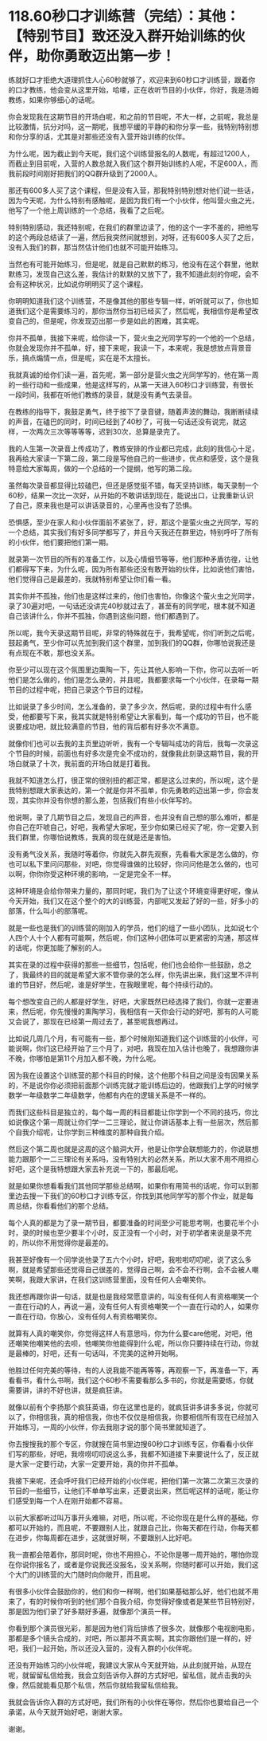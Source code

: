 # 118.60秒口才训练营（完结）：其他：【特别节目】致还没入群开始训练的伙伴，助你勇敢迈出第一步！

练就好口才拒绝大道理抓住人心60秒就够了，欢迎来到60秒口才训练营，跟着你的口才教练，他会变从这里开始，哈喽，正在收听节目的小伙伴，你好，我是汤姆教练，如果你够细心的话呢。

你会发现我在这期节目的开场白呢，和之前的节目呢，不大一样，之前呢，我总是比较激情，抗分对吗，这一期呢，我想平缓的平静的和你分享一些，我特别特别想和你分享的话，尤其是对那些还没有入营开始训练的伙伴。

为什么呢，因为截止到今天呢，我们这个训练营报名的人数呢，有超过1200人，而截止到目前呢，入营的人数总就入我们这个群开始训练的人呢，不足600人，而我前段时间刚好把我们的QQ群升级到了2000人。

那还有600多人买了这个课程，但是没有入营，那我特别特别想对他们说一些话，因为今天呢，为什么特别有感触呢，是因为我们有一个小伙伴，他叫营火虫之光，他写了一个他上周训练的一个总结，我看了之后呢。

特别特别感动，我还特别呢，在我们的群里边读了，他的这个一字不差的，把他写的这个两段总结读了一遍，然后我突然间就想到，对呀，还有600多人买了之后，没有入我们的群，那当然估计他们也就不可能开始练习。

当然也有可能开始练习，但是呢，就是自己默默的练习，他没有在这个群里，他默默练习，发现自己这么差，我估计的默默的又放下了，我不知道此刻的你呢，会不会有这种状况，比如说你明明买了这个课程。

你明明知道我们这个训练营，不是像其他的那些专辑一样，听听就可以了，你也知道我们这个是需要练习的，那你当然你当初已经买了，然后呢，我相信你是希望改变自己的，但是呢，你发现迈出那一步是如此的困难，其实呢。

你并不孤单，我接下来呢，给你读一下，营火虫之光同学写的一个他的一个总结，你就会发现你并不孤单，好，接下来呢，我读一下，本来呢，我是想放点背景音乐，搞点煽情一点，但是呢，实在是不太擅长。

我就真诚的给你们读一遍，首先呢，第一部分是营火虫之光同学写的，他在第一周的一些行动和一些成果，他是这样写的，从第一天进入60秒口才训练营，有很长一段时间，我都在听他们教练的录音，就是没有勇气去录音。

在教练的指导下，我鼓足勇气，终于按下了录音键，随着声波的舞动，我断断续续的声音，在磕巴的同时，时间已经到了40秒了，可我一句话还没有说完，就这样，一次两次三次等等等等，迟到30次，总算是录完了。

我的人生第一次录音上传成功了，教练安排的作业都已完成，此刻的我信心十足，我再给大家读一下第二段，第二段是写他自己的一些进步，优点和感受，这个是我特意给大家每周，做的一个总结的一个提纲，他写的第二段。

虽然每次录音都显得比较磕巴，但还是感觉挺不错，每天坚持训练，每天录制一个60秒，结果一次比一次好，从开始的不敢讲话到现在，能说出口，让我重新认识了自己，原来我也是可以讲话录音的，心里再也没有了恐惧。

恐惧感，至少在家人和小伙伴面前不紧张了，好，那这个是萤火虫之光同学，写的一个总结，其实我们有好多同学都写了，并且今天我还在群里边，特别呼吁了所有的小伙伴，他们要把他们第一期。

就录第一次节目的所有的准备工作，以及心情细节等等，他们那种矛盾彷徨，让他们都得写下来，为什么呢，因为所有那些还没有敢开始的伙伴，比如说他们害怕，他们觉得自己是最差的，我就特别希望让你们看一看。

其实你并不孤独，他们也是这样过来的，他们也害怕，你像这个萤火虫之光同学，录了30遍对吧，一句话还没讲完40秒就过去了，甚至有的同学呢，根本就不知道自己该讲什么，你并不孤独，你遇到这些问题，他们都遇到了。

所以呢，我今天录这期节目呢，非常的特殊就在于，我希望呢，你们听到之后呢，鼓起勇气，至少你可以先加到我们这个群里，加到我们的QQ群，你哪怕说我还是有点现在不敢，那也没关系。

你至少可以现在这个氛围里边熏陶一下，先让其他人影响一下你，你可以去听一听他们是怎么做的，他们是怎么录的，并且呢，我都要求每一个小伙伴，在录每一期节目的过程中呢，把自己录这个节目的过程。

比如说录了多少时间，怎么准备的，录了多少次，然后呢，录的过程中有什么感受，他都要写下来，我其实就是特别希望让大家看到，每一个成功的节目，也不能说要成功吧，就比较满意的节目，他的背后都有好多次不满意。

就像你们也可以去我的主页里边听听，我有一个专辑叫成功的背后，我每一次录这个节目的时候，前面也有好多次是完全不成功的，就像我此刻录这期节目，我的开场白就录了十次，我前面的开场白就是打着我。

我就不知道怎么打，很正常的很别扭的都正常，都是这么过来的，所以呢，这个是我特别想跟大家表达的，第一个就是你并不孤单，你先勇敢的迈出第一步，你会发现，其实你并没有你想的那么差，包括我们有些小伙伴写的。

他说啊，录了几期节目之后，发现自己的声音，也并没有自己想的那么难听，都是你自己在吓唬自己，好吧，我希望大家呢，至少你如果已经买了呢，你一定要入到我们群里，你哪怕说教练，我真的现在就是还是害怕。

没有勇气没关系，我随时等着你，你就先入群先观察，先看看大家是怎么做的，你也可以私下里问问那些，对吧，你觉得谁做的比较好，你问问他是怎么做的，也可以啊，你你你受这种环境的影响，一定是完全不一样。

这种环境是会给你带来力量的，那同时呢，我们为了让这个环境变得更好呢，像从今天开始，我们又在这个整个的大的训练营，内部呢又发起了好的一些，好多小的部落，什么叫小的部落呢。

就是一些也是我们的训练营的刚加入的学员，他们的组了一些小团队，比如说七个人四个人十个人都有可能啊，然后呢，你们这种小团体可以更紧密的沟通，那这样的话呢，你更加能了解别的人。

其实在录的过程中获得的那些一些细节，包括呢，他们也会给你一些鼓励，总之了，我最终的目的就是希望大家不管你录的怎么样，你先讲出来，我们这里不评判谁的节目好，然后呢，谁是好学生，在我眼里呢，每个持续行动的。

每个想改变自己的人都是好学生，好吧，大家既然已经选择了我们，你就一定要进来，然后呢，你先慢慢的熏陶学习，我相信有一天你会行动的好吧，那有的人可能又会说了，那现在已经第一周过去了，甚至呢我想再过。

比如说几周几个月，有可能有一些，那个时候刚知道我们这个训练营的小伙伴，可能说啊，你们这已经开始了三个月了，对吧，我现在加入估计也晚了，我想跟你讲不晚，你哪怕是第11个月加入都不晚，为什么呢。

因为我在设置这个训练营的那个科目的时候，这个他那个科目之间是没有因果关系的，不是说你你必须把前面那个训练完就才能训练后边的，他跟我们上学的时候学数学一年级数学二年级数学，他都有内在的逻辑关系是不一样的。

而我们这些科目是独立的，每个每一周的科目都能让你学到一个不同的技巧，你比如说像这个第一周就让你们学一二三理论，就让你讲话基本上有一些层次，然后那个自我介绍呢，让你学到三种维度的那种自我介绍。

然后这个第二周也就是这周的这个脑洞大开，他是让你学会联想能力的，你说联想能力跟那个一二三理论有关系吗，没有特别大的必然关系，所以大家不用不用担心好吧，这个是我特想跟大家去补充说一下的，那最后呢。

就是如果你想看看我们其他同学那些总结啊，如果你有用简书的话呢，你可以到那里边去搜一下我们的60秒口才训练专区，你找到其他同学写的那个作业，就是每周总结，你看看他们的那个总结。

每个人真的都是为了录一期节目，都要准备的时间至少可能思考啊，也要花半个小时，录的时候也至少要半个小时，反正没有一个小时，对于初学者来说是录不完的，所以你不用觉得你是最差的。

我甚至好像有一个同学说他录了五六个小时，好吧，我啦啦叨叨呢，说了这么多啊，就是希望那些还觉得自己很差的，觉得自己啊，会不会不行啊，会不会被人嘲笑啊，我跟大家讲，在我们这训练营里面，没有任何人会嘲笑你。

我还想再跟你讲一句话，就是也是我经常愿意讲的，叫没有任何人有资格嘲笑一个一直在行动的人，再说一遍，没有任何人有资格嘲笑一个一直在行动的人，如果你一直在行动，你放心，没有任何人有资格嘲笑你。

就算有人真的嘲笑你，你觉得这样人有意思吗，你为什么要care他呢，对吧，他还嘲笑他嘲笑他的去呗，他嘲笑你他能得到什么呢，所以你只要持续在行动，你就是最棒的，好吧，还有一句话叫，不完美的这种开始啊。

他胜过任何完美的等待，有的人说我能不能再等等，再观察一下，再准备一下，再看看书，看什么书啊，我们这个60秒不需要看那么多书的，你就是需要练，你就需要讲，讲的不好也讲，就是疯狂讲。

就像以前有个李扬那个疯狂英语，你在这里也是的，就疯狂讲多讲多多说，你就可以了，你相信我，真的相信我，你也不仅仅是相信我，你要相信所有现在已经加入开始练习，一周的小伙伴，你去我刚才说的那个简书里就知道了。

你去搜搜我的那个专区，你就搜在简书里边搜60秒口才训练专区，你看看小伙伴们写的那些，好吧，我唠唠叨叨说这么多，我都不知道接下来要说什么了，反正就是大家一定要行动，大家一定要开始，真的你并不孤单。

我接下来呢，还会呼吁我们已经开始的小伙伴呢，把他们第一次第二次第三次录的节目的一些细节，让他们不单单写出来，还要说出来，然后呢这样的话呢，能让你们感受到每一个人在刚开始都不容易。

以前大家都听过叫万事开头难嘛，对吧，所以呢，不论你现在是什么样的基础，你都可以开始的，而且呢，不要跟别人比，就跟自己比，你每天都在行动，你每天都在进步，你每周都在进步，这就很好啊，不要跟别人比好吧。

我一直都会陪着你，那同时呢，你也不用担心，不论你是哪一周开始的，哪怕你现在你说你报名了，或者是你说我还没报名，没关系啊，你随时都可以开始，我们这个大门的训练营的大门随时向你敞开，而且呢。

有很多小伙伴会鼓励你的，他们和你一样啊，他们如果基础那么好，他们也就不用来了，有的时候你听到的他们那个自我介绍，你觉得好像或者是某些节目特别好，那是因为他们录了好多期好多遍，就像那个演员一样。

你看到那个演员很光彩，那是因为他们背后排练了很多次，就像那个电视剧电影，那都是多个镜头合成的，对吧，所以那并不真实啊，其实你跟他们是一样的，好吧，我们一起开始，所以还没入营的，没有入群的小伙伴呢。

还没有开始练习的小伙伴呢，我建议大家从今天就开始，从此刻就开始，从现在呢，就留留私信给我，我会立刻告诉你入群的方式好吧，留私信，就点击我的头像，然后就能看见那个私信，然后你就给我留私信给我。

我就会告诉你入群的方式好吧，我们所有的小伙伴在等你，然后你也要给自己一个承诺，从今天就开始好吧，谢谢大家。

谢谢。